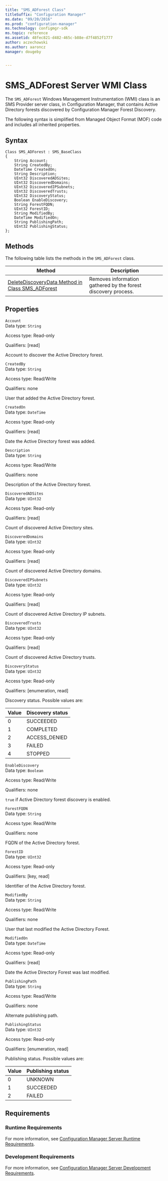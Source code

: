 ```yaml
---
title: "SMS_ADForest Class"
titleSuffix: "Configuration Manager"
ms.date: "09/20/2016"
ms.prod: "configuration-manager"
ms.technology: configmgr-sdk
ms.topic: reference
ms.assetid: 48fec821-d482-465c-b88e-d7f4852f1777
author: aczechowski
ms.author: aaroncz
manager: dougeby


---
```

# SMS_ADForest Server WMI Class
The `SMS_ADForest` Windows Management Instrumentation (WMI) class is an SMS Provider server class, in Configuration Manager, that contains Active Directory forests discovered by Configuration Manager Forest Discovery.  

 The following syntax is simplified from Managed Object Format (MOF) code and includes all inherited properties.  

## Syntax  

```  
Class SMS_ADForest : SMS_BaseClass  
{  
    String Account;  
    String CreatedBy;  
    DateTime CreatedOn;  
    String Description;  
    UInt32 DiscoveredADSites;  
    UInt32 DiscoveredDomains;  
    UInt32 DiscoveredIPSubnets;  
    UInt32 DiscoveredTrusts;  
    UInt32 DiscoveryStatus;  
    Boolean EnableDiscovery;  
    String ForestFQDN;  
    UInt32 ForestID;  
    String ModifiedBy;  
    DateTime ModifiedOn;  
    String PublishingPath;  
    UInt32 PublishingStatus;  
};  
```  

## Methods  
 The following table lists the methods in the `SMS_ADForest` class.  

|Method|Description|  
|------------|-----------------|  
|[DeleteDiscoveryData Method in Class SMS_ADForest](../../../../../develop/reference/core/servers/configure/deletediscoverydata-method-in-class-sms_adforest.md)|Removes information gathered by the forest discovery process.|  

## Properties  
 `Account`  
 Data type: `String`  

 Access type: Read-only  

 Qualifiers: [read]  

 Account to discover the Active Directory forest.  

 `CreatedBy`  
 Data type: `String`  

 Access type: Read/Write  

 Qualifiers: none  

 User that added the Active Directory forest.  

 `CreatedOn`  
 Data type: `DateTime`  

 Access type: Read-only  

 Qualifiers: [read]  

 Date the Active Directory forest was added.  

 `Description`  
 Data type: `String`  

 Access type: Read/Write  

 Qualifiers: none  

 Description of the Active Directory forest.  

 `DiscoveredADSites`  
 Data type: `UInt32`  

 Access type: Read-only  

 Qualifiers: [read]  

 Count of discovered Active Directory sites.  

 `DiscoveredDomains`  
 Data type: `UInt32`  

 Access type: Read-only  

 Qualifiers: [read]  

 Count of discovered Active Directory domains.  

 `DiscoveredIPSubnets`  
 Data type: `UInt32`  

 Access type: Read-only  

 Qualifiers: [read]  

 Count of discovered Active Directory IP subnets.  

 `DiscoveredTrusts`  
 Data type: `UInt32`  

 Access type: Read-only  

 Qualifiers: [read]  

 Count of discovered Active Directory trusts.  

 `DiscoveryStatus`  
 Data type: `UInt32`  

 Access type: Read-only  

 Qualifiers: [enumeration, read]  

 Discovery status. Possible values are:  

|Value|Discovery status|  
|-|-|  
|0|SUCCEEDED|  
|1|COMPLETED|  
|2|ACCESS_DENIED|  
|3|FAILED|  
|4|STOPPED|  

 `EnableDiscovery`  
 Data type: `Boolean`  

 Access type: Read/Write  

 Qualifiers: none  

 `true` if Active Directory forest discovery is enabled.  

 `ForestFQDN`  
 Data type: `String`  

 Access type: Read/Write  

 Qualifiers: none  

 FQDN of the Active Directory forest.  

 `ForestID`  
 Data type: `UInt32`  

 Access type: Read-only  

 Qualifiers: [key, read]  

 Identifier of the Active Directory forest.  

 `ModifiedBy`  
 Data type: `String`  

 Access type: Read/Write  

 Qualifiers: none  

 User that last modified the Active Directory Forest.  

 `ModifiedOn`  
 Data type: `DateTime`  

 Access type: Read-only  

 Qualifiers: [read]  

 Date the Active Directory Forest was last modified.  

 `PublishingPath`  
 Data type: `String`  

 Access type: Read/Write  

 Qualifiers: none  

 Alternate publishing path.  

 `PublishingStatus`  
 Data type: `UInt32`  

 Access type: Read-only  

 Qualifiers: [enumeration, read]  

 Publishing status. Possible values are:  

|Value|Publishing status|  
|-|-|  
|0|UNKNOWN|  
|1|SUCCEEDED|  
|2|FAILED|  

## Requirements  

### Runtime Requirements  
 For more information, see [Configuration Manager Server Runtime Requirements](../../../../../develop/core/reqs/server-runtime-requirements.md).  

### Development Requirements  
 For more information, see [Configuration Manager Server Development Requirements](../../../../../develop/core/reqs/server-development-requirements.md).  
